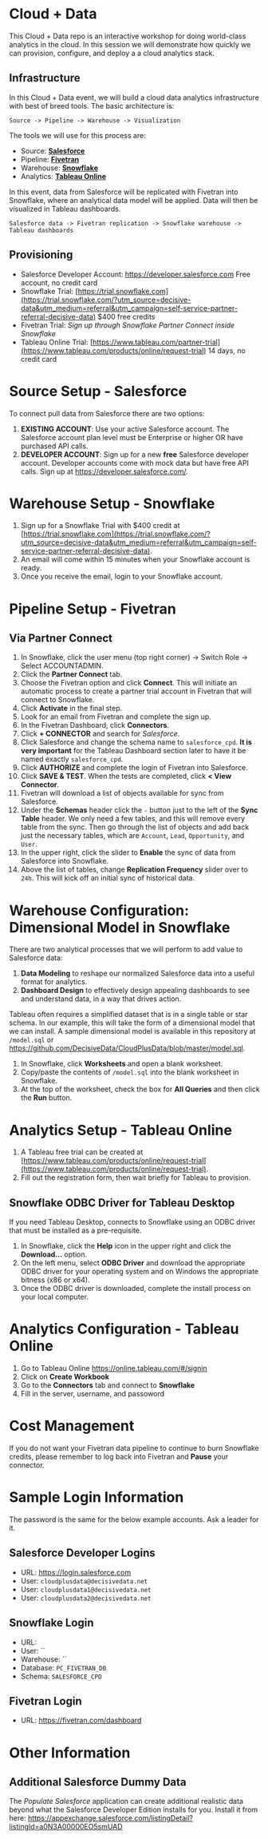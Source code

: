 # Cloud + Data

This Cloud + Data repo is an interactive workshop for doing world-class analytics in the cloud. In this session we will demonstrate how quickly we can provision, configure, and deploy a a cloud analytics stack.

## Infrastructure

In this Cloud + Data event, we will build a cloud data analytics infrastructure with best of breed tools. The basic architecture is:

    Source -> Pipeline -> Warehouse -> Visualization

The tools we will use for this process are:

- Source: [**Salesforce**](https://www.salesforce.com)
- Pipeline: [**Fivetran**](https://fivetran.com/signup/decisive-data)
- Warehouse: [**Snowflake**](https://trial.snowflake.com/?utm_source=decisive-data&utm_medium=referral&utm_campaign=self-service-partner-referral-decisive-data)
- Analytics: [**Tableau Online**](https://www.tableau.com/products/online/request-trial)

In this event, data from Salesforce will be replicated with Fivetran into Snowflake, where an analytical data model will be applied. Data will then be visualized in Tableau dashboards.

    Salesforce data -> Fivetran replication -> Snowflake warehouse -> Tableau dashboards

## Provisioning

- Salesforce Developer Account: https://developer.salesforce.com Free account, no credit card
- Snowflake Trial: [https://trial.snowflake.com](https://trial.snowflake.com/?utm_source=decisive-data&utm_medium=referral&utm_campaign=self-service-partner-referral-decisive-data) $400 free credits
- Fivetran Trial: *Sign up through Snowflake Partner Connect inside Snowflake*
- Tableau Online Trial: [https://www.tableau.com/partner-trial](https://www.tableau.com/products/online/request-trial) 14 days, no credit card

# Source Setup - Salesforce

To connect pull data from Salesforce there are two options:

1. **EXISTING ACCOUNT**: Use your active Salesforce account. The Salesforce account plan level must be Enterprise or higher OR have purchased API calls.
2. **DEVELOPER ACCOUNT**: Sign up for a new **free** Salesforce developer account. Developer accounts come with mock data but have free API calls. Sign up at https://developer.salesforce.com/.

# Warehouse Setup - Snowflake

1. Sign up for a Snowflake Trial with $400 credit at [https://trial.snowflake.com](https://trial.snowflake.com/?utm_source=decisive-data&utm_medium=referral&utm_campaign=self-service-partner-referral-decisive-data).
2. An email will come within 15 minutes when your Snowflake account is ready.
3. Once you receive the email, login to your Snowflake account.

# Pipeline Setup - Fivetran

## Via Partner Connect

1. In Snowflake, click the user menu (top right corner) → Switch Role → Select ACCOUNTADMIN.
2. Click the **Partner Connect** tab.
3. Choose the Fivetran option and click **Connect**. This will initiate an automatic process to create a partner trial account in Fivetran that will connect to Snowflake.
4. Click **Activate** in the final step.
5. Look for an email from Fivetran and complete the sign up.
6. In the Fivetran Dashboard, click **Connectors**.
7. Click **+ CONNECTOR** and search for *Salesforce*.
8. Click Salesforce and change the schema name to  `salesforce_cpd`. **It is very important** for the Tableau Dashboard section later to have it be named exactly `salesforce_cpd`.
9. Click **AUTHORIZE** and complete the login of Fivetran into Salesforce.
10. Click **SAVE & TEST**. When the tests are completed, click **< View Connector**.
11. Fivetran will download a list of objects available for sync from Salesforce.
12. Under the **Schemas** header click the `-` button just to the left of the **Sync Table** header. We only need a few tables, and this will remove every table from the sync. Then go through the list of objects and add back just the necessary tables, which are `Account`, `Lead`, `Opportunity`, and `User`.
13. In the upper right, click the slider to **Enable** the sync of data from Salesforce into Snowflake.
14. Above the list of tables, change **Replication Frequency** slider over to `24h`. This will kick off an initial sync of historical data.

# Warehouse Configuration: Dimensional Model in Snowflake

There are two analytical processes that we will perform to add value to Salesforce data:

1. **Data Modeling** to reshape our normalized Salesforce data into a useful format for analytics.
2. **Dashboard Design** to effectively design appealing dashboards to see and understand data, in a way that drives action.

Tableau often requires a simplified dataset that is in a single table or star schema. In our example, this will take the form of a dimensional model that we can install. A sample dimensional model is available in this repository at `/model.sql` or https://github.com/DecisiveData/CloudPlusData/blob/master/model.sql.

1. In Snowflake, click **Worksheets** and open a blank worksheet.
2. Copy/paste the contents of `/model.sql` into the blank worksheet in Snowflake.
3. At the top of the worksheet, check the box for **All Queries** and then click the **Run** button.

# Analytics Setup - Tableau Online

1. A Tableau free trial can be created at [https://www.tableau.com/products/online/request-trial](https://www.tableau.com/products/online/request-trial).
2. Fill out the registration form, then wait briefly for Tableau to provision.

## Snowflake ODBC Driver for Tableau Desktop

If you need Tableau Desktop, connects to Snowflake using an ODBC driver that must be installed as a pre-requisite.

1. In Snowflake, click the **Help** icon in the upper right and click the **Download...** option.
2. On the left menu, select **ODBC Driver** and download the appropriate ODBC driver for your operating system and on Windows the appropriate bitness (x86 or x64).
3. Once the ODBC driver is downloaded, complete the install process on your local computer.

# Analytics Configuration - Tableau Online

1. Go to Tableau Online https://online.tableau.com/#/signin
2. Click on **Create Workbook**
3. Go to the **Connectors** tab and connect to **Snowflake**
4. Fill in the server, username, and passoword

# Cost Management

If you do not want your Fivetran data pipeline to continue to burn Snowflake credits, please remember to log back into Fivetran and **Pause** your connector.

# Sample Login Information

The password is the same for the below example accounts. Ask a leader for it.

## Salesforce Developer Logins

- URL: https://login.salesforce.com
- User: `cloudplusdata@decisivedata.net`
- User: `cloudplusdata1@decisivedata.net`
- User: `cloudplusdata2@decisivedata.net`

## Snowflake Login

- URL: 
- User: ``
- Warehouse: ``
- Database: `PC_FIVETRAN_DB`
- Schema: `SALESFORCE_CPD`

## Fivetran Login

- URL: https://fivetran.com/dashboard

# Other Information

## Additional Salesforce Dummy Data

The *Populate Salesforce* application can create additional realistic data beyond what the Salesforce Developer Edition installs for you. Install it from here: https://appexchange.salesforce.com/listingDetail?listingId=a0N3A00000EO5smUAD